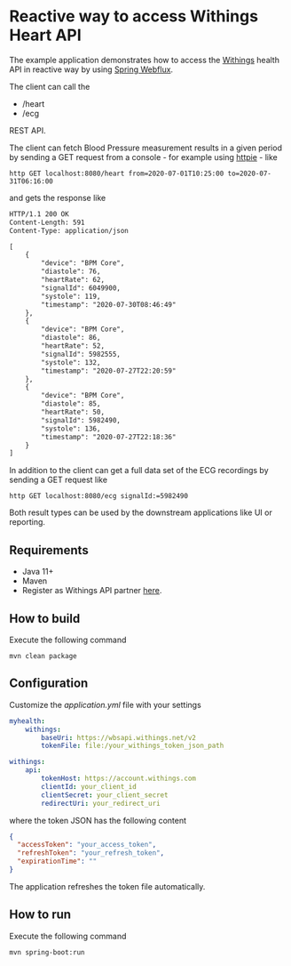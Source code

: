 # Reactive way to access Withings Heart API 
The example application demonstrates how to access the [Withings](https://developer.withings.com/) health API in reactive way
by using [Spring Webflux](https://docs.spring.io/spring/docs/current/spring-framework-reference/web-reactive.html).

The client can call the
* /heart
* /ecg

REST API.

The client can fetch Blood Pressure measurement results in a given period by sending
a GET request from a console - for example using [httpie](https://httpie.org/) - like
```
http GET localhost:8080/heart from=2020-07-01T10:25:00 to=2020-07-31T06:16:00
```
and gets the response like
```html
HTTP/1.1 200 OK
Content-Length: 591
Content-Type: application/json

[
    {
        "device": "BPM Core",
        "diastole": 76,
        "heartRate": 62,
        "signalId": 6049900,
        "systole": 119,
        "timestamp": "2020-07-30T08:46:49"
    },
    {
        "device": "BPM Core",
        "diastole": 86,
        "heartRate": 52,
        "signalId": 5982555,
        "systole": 132,
        "timestamp": "2020-07-27T22:20:59"
    },
    {
        "device": "BPM Core",
        "diastole": 85,
        "heartRate": 50,
        "signalId": 5982490,
        "systole": 136,
        "timestamp": "2020-07-27T22:18:36"
    }
]
```
In addition to the client can get a full data set of the ECG recordings by sending a GET request like
```
http GET localhost:8080/ecg signalId:=5982490
```
Both result types can be used by the downstream applications like UI or reporting.

## Requirements
* Java 11+
* Maven
* Register as Withings API partner [here](https://account.withings.com/connectionuser/account_create).

## How to build
Execute the following command
```
mvn clean package
```
## Configuration
Customize the _application.yml_ file with your settings
```yaml
myhealth:
    withings:
        baseUri: https://wbsapi.withings.net/v2
        tokenFile: file:/your_withings_token_json_path

withings:
    api:
        tokenHost: https://account.withings.com
        clientId: your_client_id
        clientSecret: your_client_secret
        redirectUri: your_redirect_uri
```
where the token JSON has the following content
```json
{
  "accessToken": "your_access_token",
  "refreshToken": "your_refresh_token",
  "expirationTime": ""
}
```
The application refreshes the token file automatically.

## How to run
Execute the following command
```
mvn spring-boot:run
```
